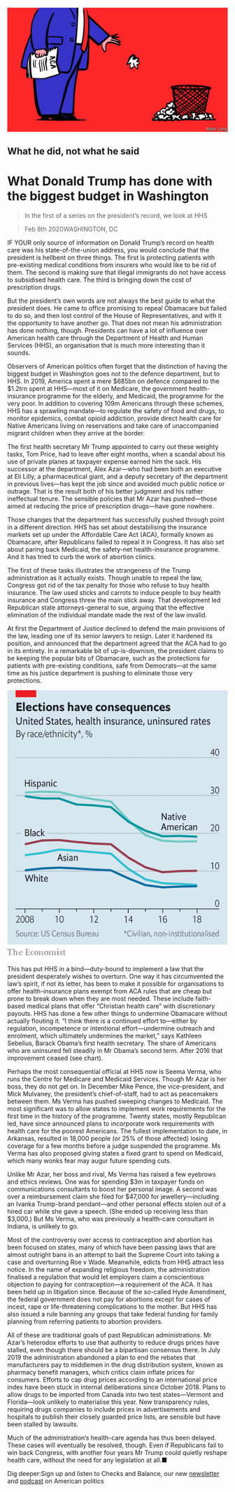 ![](./images/20200208_USD001_0.jpg)

## What he did, not what he said

# What Donald Trump has done with the biggest budget in Washington

> In the first of a series on the president’s record, we look at HHS

> Feb 8th 2020WASHINGTON, DC

IF YOUR only source of information on Donald Trump’s record on health care was his state-of-the-union address, you would conclude that the president is hellbent on three things. The first is protecting patients with pre-existing medical conditions from insurers who would like to be rid of them. The second is making sure that illegal immigrants do not have access to subsidised health care. The third is bringing down the cost of prescription drugs.

But the president’s own words are not always the best guide to what the president does. He came to office promising to repeal Obamacare but failed to do so, and then lost control of the House of Representatives, and with it the opportunity to have another go. That does not mean his administration has done nothing, though. Presidents can have a lot of influence over American health care through the Department of Health and Human Services (HHS), an organisation that is much more interesting than it sounds.

Observers of American politics often forget that the distinction of having the biggest budget in Washington goes not to the defence department, but to HHS. In 2019, America spent a mere $685bn on defence compared to the $1.2trn spent at HHS—most of it on Medicare, the government health-insurance programme for the elderly, and Medicaid, the programme for the very poor. In addition to covering 109m Americans through these schemes, HHS has a sprawling mandate—to regulate the safety of food and drugs, to monitor epidemics, combat opioid addiction, provide direct health care for Native Americans living on reservations and take care of unaccompanied migrant children when they arrive at the border.

The first health secretary Mr Trump appointed to carry out these weighty tasks, Tom Price, had to leave after eight months, when a scandal about his use of private planes at taxpayer expense earned him the sack. His successor at the department, Alex Azar—who had been both an executive at Eli Lilly, a pharmaceutical giant, and a deputy secretary of the department in previous lives—has kept the job since and avoided much public notice or outrage. That is the result both of his better judgment and his rather ineffectual tenure. The sensible policies that Mr Azar has pushed—those aimed at reducing the price of prescription drugs—have gone nowhere.

Those changes that the department has successfully pushed through point in a different direction. HHS has set about destabilising the insurance markets set up under the Affordable Care Act (ACA), formally known as Obamacare, after Republicans failed to repeal it in Congress. It has also set about paring back Medicaid, the safety-net health-insurance programme. And it has tried to curb the work of abortion clinics.

The first of these tasks illustrates the strangeness of the Trump administration as it actually exists. Though unable to repeal the law, Congress got rid of the tax penalty for those who refuse to buy health insurance. The law used sticks and carrots to induce people to buy health insurance and Congress threw the main stick away. That development led Republican state attorneys-general to sue, arguing that the effective elimination of the individual mandate made the rest of the law invalid.

At first the Department of Justice declined to defend the main provisions of the law, leading one of its senior lawyers to resign. Later it hardened its position, and announced that the department agreed that the ACA had to go in its entirety. In a remarkable bit of up-is-downism, the president claims to be keeping the popular bits of Obamacare, such as the protections for patients with pre-existing conditions, safe from Democrats—at the same time as his justice department is pushing to eliminate those very protections.

![](./images/20200208_USC119.png)

This has put HHS in a bind—duty-bound to implement a law that the president desperately wishes to overturn. One way it has circumvented the law’s spirit, if not its letter, has been to make it possible for organisations to offer health-insurance plans exempt from ACA rules that are cheap but prone to break down when they are most needed. These include faith-based medical plans that offer “Christian health care” with discretionary payouts. HHS has done a few other things to undermine Obamacare without actually flouting it. “I think there is a continued effort to—either by regulation, incompetence or intentional effort—undermine outreach and enrolment, which ultimately undermines the market,” says Kathleen Sebelius, Barack Obama’s first health secretary. The share of Americans who are uninsured fell steadily in Mr Obama’s second term. After 2016 that improvement ceased (see chart).

Perhaps the most consequential official at HHS now is Seema Verma, who runs the Centre for Medicare and Medicaid Services. Though Mr Azar is her boss, they do not get on. In December Mike Pence, the vice-president, and Mick Mulvaney, the president’s chief-of-staff, had to act as peacemakers between them. Ms Verma has pushed sweeping changes to Medicaid. The most significant was to allow states to implement work requirements for the first time in the history of the programme. Twenty states, mostly Republican led, have since announced plans to incorporate work requirements with health care for the poorest Americans. The fullest implementation to date, in Arkansas, resulted in 18,000 people (or 25% of those affected) losing coverage for a few months before a judge suspended the programme. Ms Verma has also proposed giving states a fixed grant to spend on Medicaid, which many wonks fear may augur future spending cuts.

Unlike Mr Azar, her boss and rival, Ms Verma has raised a few eyebrows and ethics reviews. One was for spending $3m in taxpayer funds on communications consultants to boost her personal image. A second was over a reimbursement claim she filed for $47,000 for jewellery—including an Ivanka Trump-brand pendant—and other personal effects stolen out of a hired car while she gave a speech. (She ended up receiving less than $3,000.) But Ms Verma, who was previously a health-care consultant in Indiana, is unlikely to go.

Most of the controversy over access to contraception and abortion has been focused on states, many of which have been passing laws that are almost outright bans in an attempt to bait the Supreme Court into taking a case and overturning Roe v Wade. Meanwhile, edicts from HHS attract less notice. In the name of expanding religious freedom, the administration finalised a regulation that would let employers claim a conscientious objection to paying for contraception—a requirement of the ACA. It has been held up in litigation since. Because of the so-called Hyde Amendment, the federal government does not pay for abortions except for cases of incest, rape or life-threatening complications to the mother. But HHS has also issued a rule banning any groups that take federal funding for family planning from referring patients to abortion providers.

All of these are traditional goals of past Republican administrations. Mr Azar’s heterodox efforts to use that authority to reduce drugs prices have stalled, even though there should be a bipartisan consensus there. In July 2019 the administration abandoned a plan to end the rebates that manufacturers pay to middlemen in the drug distribution system, known as pharmacy benefit managers, which critics claim inflate prices for consumers. Efforts to cap drug prices according to an international price index have been stuck in internal deliberations since October 2018. Plans to allow drugs to be imported from Canada into two test states—Vermont and Florida—look unlikely to materialise this year. New transparency rules, requiring drugs companies to include prices in advertisements and hospitals to publish their closely guarded price lists, are sensible but have been stalled by lawsuits.

Much of the administration’s health-care agenda has thus been delayed. These cases will eventually be resolved, though. Even if Republicans fail to win back Congress, with another four years Mr Trump could quietly reshape health care, without the need for any legislation at all.■

Dig deeper:Sign up and listen to Checks and Balance, our new [newsletter](https://www.economist.com//checksandbalance/) and [podcast](https://www.economist.com//podcasts/2020/04/24/checks-and-balance-our-weekly-podcast-on-american-politics) on American politics